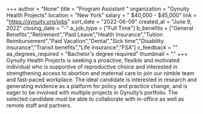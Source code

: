 +++
author = "None"
title = "Program Assistant "
organization = "Gynuity Health Projects"
location = "New York"
salary = " $40,000 - $45,000"
link = "https://gynuity.org/jobs"
sort_date = "2022-06-09"
created_at = "June 9, 2022"
closing_date = "-"
a_job_type = ["Full Time"]
b_benefits = ["General Benefits","Retirement","Paid Leave","Health Insurance","Tuition Reimbursement","Paid Vacation","Dental","Sick time","Disability insurance","Transit benefits","Life insurance","FSA"]
c_feedback = ""
aa_degrees_required = "Bachelor's degree required"
thumbnail = ""
+++
Gynuity Health Projects is seeking a proactive, flexible and motivated individual who is supportive of reproductive choice and interested in strengthening access to abortion and maternal care to join our nimble team and fast-paced workplace. The ideal candidate is interested in research and generating evidence as a platform for policy and practice change, and is eager to be involved with multiple projects in Gynuity’s portfolio. The selected candidate must be able to collaborate with in-office as well as remote staff and partners. 